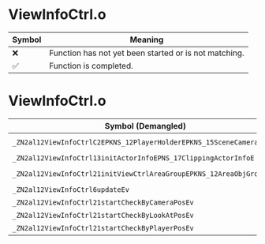 # ViewInfoCtrl.o
| Symbol | Meaning 
| ------------- | ------------- 
| :x: | Function has not yet been started or is not matching. 
| :white_check_mark: | Function is completed. 


# ViewInfoCtrl.o
| Symbol (Demangled) | Symbol (Mangled) | Decompiled? |
| ------------- |  ------------- | ------------- |
| `_ZN2al12ViewInfoCtrlC2EPKNS_12PlayerHolderEPKNS_15SceneCameraInfoE` | `al::ViewInfoCtrl::ViewInfoCtrl(al::PlayerHolder const*,al::SceneCameraInfo const*)` | :white_check_mark: |
| `_ZN2al12ViewInfoCtrl13initActorInfoEPNS_17ClippingActorInfoE` | `al::ViewInfoCtrl::initActorInfo(al::ClippingActorInfo *)` | :white_check_mark: |
| `_ZN2al12ViewInfoCtrl21initViewCtrlAreaGroupEPKNS_12AreaObjGroupE` | `al::ViewInfoCtrl::initViewCtrlAreaGroup(al::AreaObjGroup const*)` | :white_check_mark: |
| `_ZN2al12ViewInfoCtrl6updateEv` | `al::ViewInfoCtrl::update(void)` | :white_check_mark: |
| `_ZN2al12ViewInfoCtrl21startCheckByCameraPosEv` | `al::ViewInfoCtrl::startCheckByCameraPos(void)` | :white_check_mark: |
| `_ZN2al12ViewInfoCtrl21startCheckByLookAtPosEv` | `al::ViewInfoCtrl::startCheckByLookAtPos(void)` | :white_check_mark: |
| `_ZN2al12ViewInfoCtrl21startCheckByPlayerPosEv` | `al::ViewInfoCtrl::startCheckByPlayerPos(void)` | :white_check_mark: |
